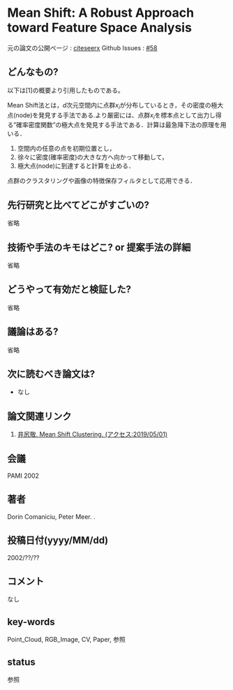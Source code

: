 # Mean Shift: A Robust Approach toward Feature Space Analysis

元の論文の公開ページ : [citeseerx](http://citeseerx.ist.psu.edu/viewdoc/download?doi=10.1.1.160.3832&rep=rep1&type=pdf)
Github Issues : [#58](https://github.com/Obarads/obarads.github.io/issues/58)

## どんなもの?
以下は[1]の概要より引用したものである。

Mean Shift法とは，$d$次元空間内に点群$x_ i$が分布しているとき，その密度の極大点(node)を発見する手法である.より厳密には、点群$x_ i$を標本点として出力し得る”確率密度関数”の極大点を発見する手法である．計算は最急降下法の原理を用いる．

1. 空間内の任意の点を初期位置とし，
2. 徐々に密度(確率密度)の大きな方へ向かって移動して，
3. 極大点(node)に到達すると計算を止める．

点群のクラスタリングや画像の特徴保存フィルタとして応用できる．

## 先行研究と比べてどこがすごいの?
省略

## 技術や手法のキモはどこ? or 提案手法の詳細
省略

## どうやって有効だと検証した?
省略

## 議論はある?
省略

## 次に読むべき論文は?
- なし

## 論文関連リンク
1. [井尻敬. Mean Shift Clustering. (アクセス:2019/05/01)](http://takashiijiri.com/study/ImgProc/MeanShift.htm)

## 会議
PAMI 2002

## 著者
Dorin Comaniciu, Peter Meer.
.
## 投稿日付(yyyy/MM/dd)
2002/??/??

## コメント
なし

## key-words
Point_Cloud, RGB_Image, CV, Paper, 参照

## status
参照